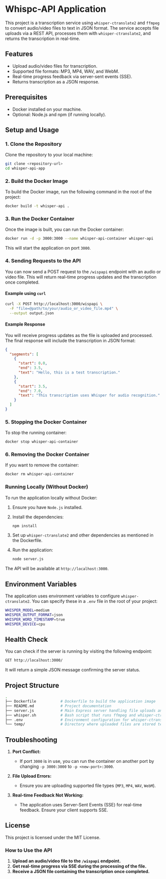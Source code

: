 # Whispc-API Application

This project is a transcription service using `whisper-ctranslate2` and `ffmpeg` to convert audio/video files to text in JSON format. The service accepts file uploads via a REST API, processes them with `whisper-ctranslate2`, and returns the transcription in real-time.

## Features

- Upload audio/video files for transcription.
- Supported file formats: MP3, MP4, WAV, and WebM.
- Real-time progress feedback via server-sent events (SSE).
- Returns transcription as a JSON response.

## Prerequisites

- Docker installed on your machine.
- Optional: Node.js and npm (if running locally).

## Setup and Usage

### 1. Clone the Repository

Clone the repository to your local machine:

```bash
git clone <repository-url>
cd whisper-api-app
```

### 2. Build the Docker Image

To build the Docker image, run the following command in the root of the project:

```bash
docker build -t whisper-api .
```

### 3. Run the Docker Container

Once the image is built, you can run the Docker container:

```bash
docker run -d -p 3000:3000 --name whisper-api-container whisper-api
```

This will start the application on port `3000`.

### 4. Sending Requests to the API

You can now send a POST request to the `/wispapi` endpoint with an audio or video file. This will return real-time progress updates and the transcription once completed.

#### Example using `curl`

```bash
curl -X POST http://localhost:3000/wispapi \
  -F "file=@path/to/your/audio_or_video_file.mp4" \
  --output output.json
```

#### Example Response

You will receive progress updates as the file is uploaded and processed. The final response will include the transcription in JSON format:

```json
{
  "segments": [
    {
      "start": 0.0,
      "end": 3.5,
      "text": "Hello, this is a test transcription."
    },
    {
      "start": 3.5,
      "end": 7.0,
      "text": "This transcription uses Whisper for audio recognition."
    }
  ]
}
```

### 5. Stopping the Docker Container

To stop the running container:

```bash
docker stop whisper-api-container
```

### 6. Removing the Docker Container

If you want to remove the container:

```bash
docker rm whisper-api-container
```

### Running Locally (Without Docker)

To run the application locally without Docker:

1. Ensure you have `Node.js` installed.
2. Install the dependencies:

    ```bash
    npm install
    ```

3. Set up `whisper-ctranslate2` and other dependencies as mentioned in the Dockerfile.
4. Run the application:

    ```bash
    node server.js
    ```

The API will be available at `http://localhost:3000`.

## Environment Variables

The application uses environment variables to configure `whisper-ctranslate2`. You can specify these in a `.env` file in the root of your project:

```bash
WHISPER_MODEL=medium
WHISPER_OUTPUT_FORMAT=json
WHISPER_WORD_TIMESTAMP=true
WHISPER_DEVICE=cpu
```

## Health Check

You can check if the server is running by visiting the following endpoint:

```bash
GET http://localhost:3000/
```

It will return a simple JSON message confirming the server status.

## Project Structure

```bash
.
├── Dockerfile           # Dockerfile to build the application image
├── README.md            # Project documentation
├── server.js            # Main Express server handling file uploads and processing
├── whisper.sh           # Bash script that runs ffmpeg and whisper-ctranslate2
├── .env                 # Environment configuration for whisper-ctranslate2
└── temp/                # Directory where uploaded files are stored temporarily
```

## Troubleshooting

1. **Port Conflict:**
   - If port `3000` is in use, you can run the container on another port by changing `-p 3000:3000` to `-p <new-port>:3000`.

2. **File Upload Errors:**
   - Ensure you are uploading supported file types (`MP3`, `MP4`, `WAV`, `WebM`).

3. **Real-time Feedback Not Working:**
   - The application uses Server-Sent Events (SSE) for real-time feedback. Ensure your client supports SSE.

## License

This project is licensed under the MIT License.

### How to Use the API

1. **Upload an audio/video file to the `/wispapi` endpoint.**
2. **Get real-time progress via SSE during the processing of the file.**
3. **Receive a JSON file containing the transcription once completed.**
